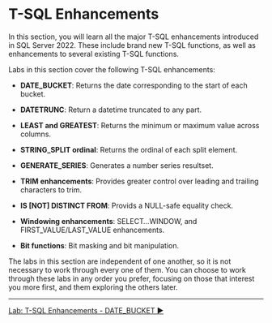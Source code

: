 ﻿# T-SQL Enhancements

In this section, you will learn all the major T-SQL enhancements introduced in SQL Server 2022. These include brand new T-SQL functions, as well as enhancements to several existing T-SQL functions.

Labs in this section cover the following T-SQL enhancements:

- **DATE_BUCKET**: Returns the date corresponding to the start of each bucket.

- **DATETRUNC**: Return a datetime truncated to any part.

- **LEAST and GREATEST**: Returns the minimum or maximum value across columns.

- **STRING_SPLIT ordinal**: Returns the ordinal of each split element.

- **GENERATE_SERIES**: Generates a number series resultset.

- **TRIM enhancements**: Provides greater control over leading and trailing characters to trim.

- **IS [NOT] DISTINCT FROM**: Provids a NULL-safe equality check.

- **Windowing enhancements**: SELECT…WINDOW, and FIRST_VALUE/LAST_VALUE enhancements.

- **Bit functions**: Bit masking and bit manipulation.

The labs in this section are independent of one another, so it is not necessary to work through every one of them. You can choose to work through these labs in any order you prefer, focusing on those that interest you more first, and them exploring the others later.

___

[Lab: T-SQL Enhancements - DATE_BUCKET ▶](https://github.com/lennilobel/sql2022-workshop-hol/blob/main/HOL/1.%20T-SQL%20Enhancements/1.%20DATE_BUCKET.md)

